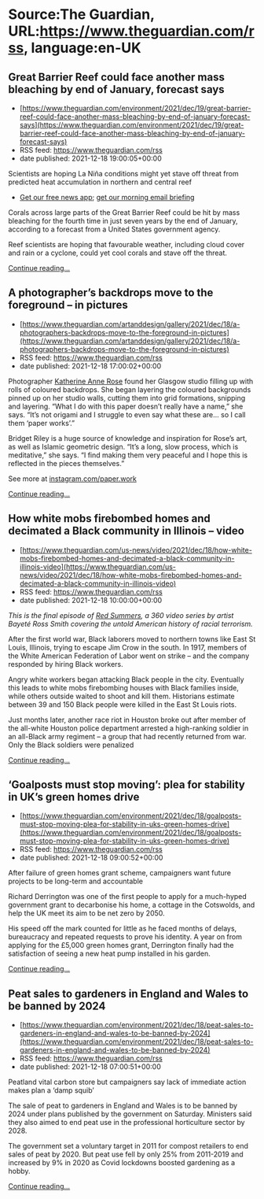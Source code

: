 # Source:The Guardian, URL:https://www.theguardian.com/rss, language:en-UK

## Great Barrier Reef could face another mass bleaching by end of January, forecast says
 - [https://www.theguardian.com/environment/2021/dec/19/great-barrier-reef-could-face-another-mass-bleaching-by-end-of-january-forecast-says](https://www.theguardian.com/environment/2021/dec/19/great-barrier-reef-could-face-another-mass-bleaching-by-end-of-january-forecast-says)
 - RSS feed: https://www.theguardian.com/rss
 - date published: 2021-12-18 19:00:05+00:00

<p>Scientists are hoping La Niña conditions might yet stave off threat from predicted heat accumulation in northern and central reef</p><ul><li><a href="https://www.theguardian.com/technology/ng-interactive/2018/may/15/the-guardian-app?CMP=cvau_sfl">Get our free news app</a>; <a href="https://www.theguardian.com/world/guardian-australia-morning-mail/2014/jun/24/-sp-guardian-australias-morning-mail-subscribe-by-email?CMP=cvau_sfl">get our morning email briefing</a></li></ul><p>Corals across large parts of the Great Barrier Reef could be hit by mass bleaching for the fourth time in just seven years by the end of January, according to a forecast from a United States government agency.</p><p>Reef scientists are hoping that favourable weather, including cloud cover and rain or a cyclone, could yet cool corals and stave off the threat.</p> <a href="https://www.theguardian.com/environment/2021/dec/19/great-barrier-reef-could-face-another-mass-bleaching-by-end-of-january-forecast-says">Continue reading...</a>

## A photographer’s backdrops move to the foreground – in pictures
 - [https://www.theguardian.com/artanddesign/gallery/2021/dec/18/a-photographers-backdrops-move-to-the-foreground-in-pictures](https://www.theguardian.com/artanddesign/gallery/2021/dec/18/a-photographers-backdrops-move-to-the-foreground-in-pictures)
 - RSS feed: https://www.theguardian.com/rss
 - date published: 2021-12-18 17:00:02+00:00

<p>Photographer <a href="http://www.katherineannerose.com/">Katherine Anne Rose</a> found her Glasgow studio filling up with rolls of coloured backdrops. She began layering the coloured backgrounds pinned up on her studio walls, cutting them into grid formations, snipping and layering. “What I do with this paper doesn’t really have a name,” she says. “It’s not origami and I struggle to even say what these are… so I call them ‘paper works’.”</p><p>Bridget Riley is a huge source of knowledge and inspiration for Rose’s art, as well as Islamic geometric design. “It’s a long, slow process, which is meditative,” she says. “I find making them very peaceful and I hope this is reflected in the pieces themselves.”</p><p>See more at <a href="https://www.instagram.com/paper.work/?hl=en">instagram.com/paper.work</a></p> <a href="https://www.theguardian.com/artanddesign/gallery/2021/dec/18/a-photographers-backdrops-move-to-the-foreground-in-pictures">Continue reading...</a>

## How white mobs firebombed homes and decimated a Black community in Illinois – video
 - [https://www.theguardian.com/us-news/video/2021/dec/18/how-white-mobs-firebombed-homes-and-decimated-a-black-community-in-illinois-video](https://www.theguardian.com/us-news/video/2021/dec/18/how-white-mobs-firebombed-homes-and-decimated-a-black-community-in-illinois-video)
 - RSS feed: https://www.theguardian.com/rss
 - date published: 2021-12-18 10:00:00+00:00

<p><i>This is the final episode of <a href="https://www.theguardian.com/us-news/series/red-summers">Red Summers</a>, a 360 video series by artist Bayeté Ross Smith covering the untold American history of racial terrorism.&nbsp;</i></p><p>After the first world war, Black laborers moved to northern towns like East St Louis, Illinois, trying to escape Jim Crow in the south. In 1917, members of the White American Federation of Labor went on strike – and the company responded by hiring Black workers.&nbsp;</p><p>Angry white workers began attacking Black people in the city. Eventually this leads to white mobs firebombing houses with Black families inside, while others outside waited to shoot and kill them. Historians estimate between 39 and 150 Black people were killed in the East St Louis riots.</p><p>Just months later, another race riot in Houston broke out after member of the all-white Houston police department arrested a high-ranking soldier in an all-Black army regiment – a group that had recently returned from war. Only the Black soldiers were penalized</p> <a href="https://www.theguardian.com/us-news/video/2021/dec/18/how-white-mobs-firebombed-homes-and-decimated-a-black-community-in-illinois-video">Continue reading...</a>

## ‘Goalposts must stop moving’: plea for stability in UK’s green homes drive
 - [https://www.theguardian.com/environment/2021/dec/18/goalposts-must-stop-moving-plea-for-stability-in-uks-green-homes-drive](https://www.theguardian.com/environment/2021/dec/18/goalposts-must-stop-moving-plea-for-stability-in-uks-green-homes-drive)
 - RSS feed: https://www.theguardian.com/rss
 - date published: 2021-12-18 09:00:52+00:00

<p>After failure of green homes grant scheme, campaigners want future projects to be long-term and accountable</p><p>Richard Derrington was one of the first people to apply for a much-hyped government grant to decarbonise his home, a cottage in the Cotswolds, and help the UK meet its aim to be net zero by 2050.</p><p>His speed off the mark counted for little as he faced months of delays, bureaucracy and repeated requests to prove his identity. A year on from applying for the £5,000 green homes grant, Derrington finally had the satisfaction of seeing a new heat pump installed in his garden.</p> <a href="https://www.theguardian.com/environment/2021/dec/18/goalposts-must-stop-moving-plea-for-stability-in-uks-green-homes-drive">Continue reading...</a>

## Peat sales to gardeners in England and Wales to be banned by 2024
 - [https://www.theguardian.com/environment/2021/dec/18/peat-sales-to-gardeners-in-england-and-wales-to-be-banned-by-2024](https://www.theguardian.com/environment/2021/dec/18/peat-sales-to-gardeners-in-england-and-wales-to-be-banned-by-2024)
 - RSS feed: https://www.theguardian.com/rss
 - date published: 2021-12-18 07:00:51+00:00

<p>Peatland vital carbon store but campaigners say lack of immediate action makes plan a ‘damp squib’</p><p>The sale of peat to gardeners in England and Wales is to be banned by 2024 under plans published by the government on Saturday. Ministers said they also aimed to end peat use in the professional horticulture sector by 2028.</p><p>The government set a voluntary target in 2011 for compost retailers to end sales of peat by 2020. But peat use fell by only 25% from 2011-2019 and increased by 9% in 2020 as Covid lockdowns boosted gardening as a hobby.</p> <a href="https://www.theguardian.com/environment/2021/dec/18/peat-sales-to-gardeners-in-england-and-wales-to-be-banned-by-2024">Continue reading...</a>

